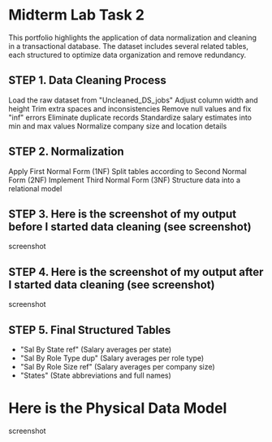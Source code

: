 # Midterm Lab Task 2
This portfolio highlights the application of data normalization and cleaning in a transactional database. The dataset includes several related tables, each structured to optimize data organization and remove redundancy.

## STEP 1. Data Cleaning Process
Load the raw dataset from "Uncleaned_DS_jobs"
Adjust column width and height
Trim extra spaces and inconsistencies
Remove null values and fix "inf" errors
Eliminate duplicate records
Standardize salary estimates into min and max values
Normalize company size and location details

## STEP 2. Normalization
Apply First Normal Form (1NF)
Split tables according to Second Normal Form (2NF)
Implement Third Normal Form (3NF)
Structure data into a relational model

## STEP 3. Here is the screenshot of my output before I started data cleaning (see screenshot)
screenshot

## STEP 4. Here is the screenshot of my output after I started data cleaning (see screenshot)
screenshot

## STEP 5. Final Structured Tables
- "Sal By State ref" (Salary averages per state)
- "Sal By Role Type dup" (Salary averages per role type)
- "Sal By Role Size ref" (Salary averages per company size)
- "States" (State abbreviations and full names)

# Here is the Physical Data Model
screenshot
